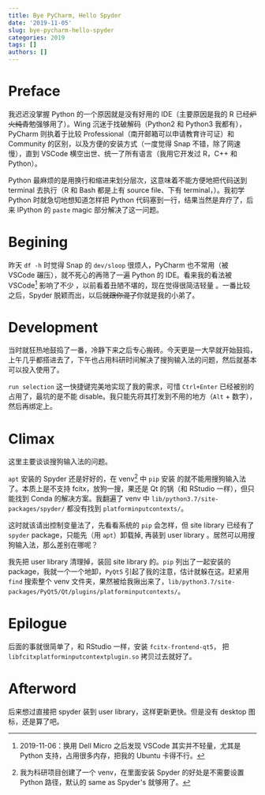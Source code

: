 ```yaml
---
title: Bye PyCharm, Hello Spyder
date: '2019-11-05'
slug: bye-pycharm-hello-spyder
categories: 2019
tags: []
authors: []
---
```




# Preface

我迟迟没掌握 Python 的一个原因就是没有好用的 IDE（主要原因是我的 R 已经~~炉火纯青~~勉强够用了）。Wing 沉迷于找破解码（Python2 和 Python3 我都有），PyCharm 则执着于比较 Professional（南开邮箱可以申请教育许可证）和 Community 的区别，以及方便的安装方式（一度觉得 Snap 不错，除了网速慢），直到 VSCode 横空出世、统一了所有语言（我用它开发过 R，C++ 和 Python）。

Python 最麻烦的是用换行和缩进来划分层次，这意味着不能方便地把代码送到 terminal 去执行（R 和 Bash 都是上有 source file、下有 terminal，）。我初学 Python 时就急切地想知道怎样把 Python 代码塞到一行，结果当然是弃疗了，后来 IPython 的 `paste` magic 部分解决了这一问题。



# Begining

昨天 `df -h` 时觉得 Snap 的 `dev/sloop` 很烦人，PyCharm 也不常用（被 VSCode 碾压），就不死心的再筛了一遍 Python 的 IDE。看来我的看法被 VSCode[^1] 影响了不少 ，以前看着丑陋不堪的，现在觉得很简洁轻量 。一番比较之后，Spyder 脱颖而出，以后~~就跟你混了~~你就是我的小弟了。

[^1]:  2019-11-06：换用 Dell Micro 之后发现 VSCode 其实并不轻量，尤其是 Python 支持，占用很多内存，把我的  Ubuntu 卡得不行。



# Development

当时就狂热地鼓捣了一番，冷静下来之后专心搬砖。今天更是一大早就开始鼓捣，上午几乎都搭进去了，下午也占用科研时间解决了搜狗输入法的问题，然后就基本可以投入使用了。

`run selection` 这一快捷键完美地实现了我的需求，可惜 `Ctrl+Enter` 已经被别的占用了，最坑的是不能 disable。我只能先将其打发到不用的地方（`Alt` + 数字），然后再绑定上。



# Climax

这里主要谈谈搜狗输入法的问题。

`apt` 安装的 Spyder 还是好好的，在 venv[^2] 中 `pip` 安装 的就不能用搜狗输入法了。本质上是不支持 fcitx，放狗一搜，果还是 Qt 的锅（和 RStudio 一样），但只能找到 Conda 的解决方案。我翻遍了 venv 中 `lib/python3.7/site-packages/spyder/` 都没有找到 `platforminputcontexts/`。

[^2]: 我为科研项目创建了一个 venv，在里面安装 Spyder 的好处是不需要设置 Python 路径，默认的 same as Spyder's 就够用了。

这时就该请出控制变量法了，先看看系统的 `pip` 会怎样，但 site library 已经有了 `spyder` package，只能先（用 `apt`）卸载掉, 再装到 user library 。居然可以用搜狗输入法，那么差别在哪呢？

我先把 user library 清理掉，装回 site library 的。`pip` 列出了一起安装的 package，我就一个一个地卸，`PyQt5` 引起了我的注意，估计就躲在这。赶紧用 `find` 搜索整个 venv 文件夹，果然被给我揪出来了，`lib/python3.7/site-packages/PyQt5/Qt/plugins/platforminputcontexts/`。



# Epilogue

后面的事就很简单了，和 RStudio 一样，安装 `fcitx-frontend-qt5`， 把 `libfcitxplatforminputcontextplugin.so` 拷贝过去就好了。



# Afterword

后来想过直接把 spyder 装到 user library，这样更新更快。但是没有 desktop 图标，还是算了吧。
